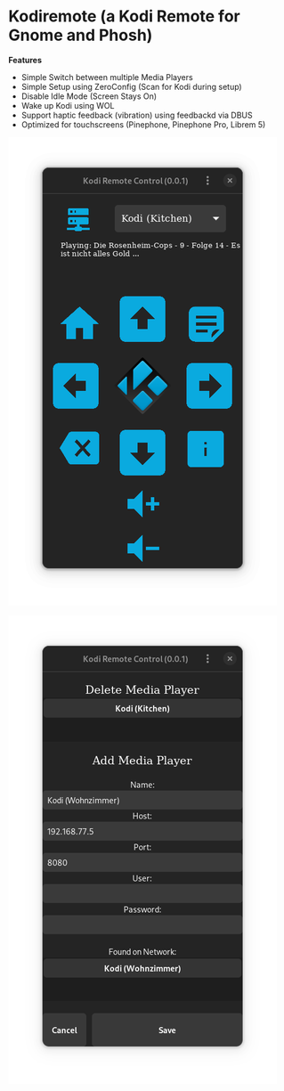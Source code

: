 # Kodiremote (a Kodi Remote for Gnome and Phosh)

**Features**

 - Simple Switch between multiple Media Players
 - Simple Setup using ZeroConfig (Scan for Kodi during setup)
 - Disable Idle Mode (Screen Stays On)
 - Wake up Kodi using WOL
 - Support haptic feedback (vibration) using feedbackd via DBUS
 - Optimized for touchscreens (Pinephone, Pinephone Pro, Librem 5)



![alt text](https://github.com/Beaerlin/de.beaerlin.kodiremote/blob/main/screenshots/control.png?raw=true)   

![alt text](https://github.com/Beaerlin/de.beaerlin.kodiremote/blob/main/screenshots/settings.png?raw=true)

